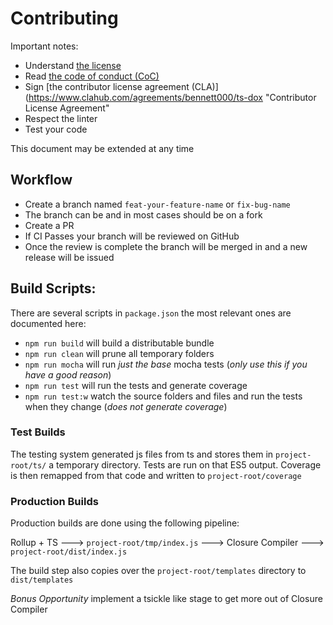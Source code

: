# Contributing

Important notes:

- Understand [the license](./LICENSE "GPLv3")
- Read [the code of conduct (CoC)](./CODE_OF_CONDUCT.md "Code of Conduct")
- Sign [the contributor license agreement (CLA)](https://www.clahub.com/agreements/bennett000/ts-dox "Contributor License Agreement"
- Respect the linter
- Test your code

This document may be extended at any time

## Workflow

- Create a branch named `feat-your-feature-name` or `fix-bug-name`
- The branch can be and in most cases should be on a fork
- Create a PR
- If CI Passes your branch will be reviewed on GitHub
- Once the review is complete the branch will be merged in and a new release will be issued

## Build Scripts:

There are several scripts in `package.json` the most relevant ones are documented here:

- `npm run build` will build a distributable bundle
- `npm run clean` will prune all temporary folders
- `npm run mocha` will run _just the base_ mocha tests (_only use this if you have a good reason_)
- `npm run test` will run the tests and generate coverage
- `npm run test:w` watch the source folders and files and run the tests when they change (_does not generate coverage_)

### Test Builds

The testing system generated js files from ts and stores them in `project-root/ts/` a temporary directory.  Tests are run on that ES5 output.  Coverage is then remapped from that code and written to `project-root/coverage`

### Production Builds

Production builds are done using the following pipeline:

Rollup + TS ---> `project-root/tmp/index.js` ---> Closure Compiler ---> `project-root/dist/index.js`

The build step also copies over the `project-root/templates` directory to `dist/templates`

*Bonus Opportunity* implement a tsickle like stage to get more out of Closure Compiler
